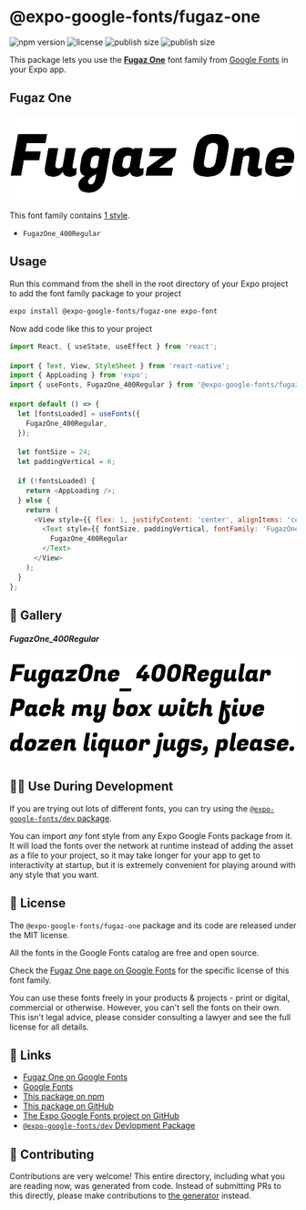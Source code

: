 # @expo-google-fonts/fugaz-one

![npm version](https://flat.badgen.net/npm/v/@expo-google-fonts/fugaz-one)
![license](https://flat.badgen.net/github/license/expo/google-fonts)
![publish size](https://flat.badgen.net/packagephobia/install/@expo-google-fonts/fugaz-one)
![publish size](https://flat.badgen.net/packagephobia/publish/@expo-google-fonts/fugaz-one)

This package lets you use the [**Fugaz One**](https://fonts.google.com/specimen/Fugaz+One) font family from [Google Fonts](https://fonts.google.com/) in your Expo app.

## Fugaz One

![Fugaz One](./font-family.png)

This font family contains [1 style](#-gallery).

- `FugazOne_400Regular`

## Usage

Run this command from the shell in the root directory of your Expo project to add the font family package to your project
```sh
expo install @expo-google-fonts/fugaz-one expo-font
```

Now add code like this to your project
```js
import React, { useState, useEffect } from 'react';

import { Text, View, StyleSheet } from 'react-native';
import { AppLoading } from 'expo';
import { useFonts, FugazOne_400Regular } from '@expo-google-fonts/fugaz-one';

export default () => {
  let [fontsLoaded] = useFonts({
    FugazOne_400Regular,
  });

  let fontSize = 24;
  let paddingVertical = 6;

  if (!fontsLoaded) {
    return <AppLoading />;
  } else {
    return (
      <View style={{ flex: 1, justifyContent: 'center', alignItems: 'center' }}>
        <Text style={{ fontSize, paddingVertical, fontFamily: 'FugazOne_400Regular' }}>
          FugazOne_400Regular
        </Text>
      </View>
    );
  }
};

```

## 🔡 Gallery

##### FugazOne_400Regular
![FugazOne_400Regular](./FugazOne_400Regular.ttf.png)


## 👩‍💻 Use During Development

If you are trying out lots of different fonts, you can try using the [`@expo-google-fonts/dev` package](https://github.com/expo/google-fonts/tree/master/font-packages/dev#readme).

You can import *any* font style from any Expo Google Fonts package from it. It will load the fonts
over the network at runtime instead of adding the asset as a file to your project, so it may take longer
for your app to get to interactivity at startup, but it is extremely convenient
for playing around with any style that you want.

## 📖 License

The `@expo-google-fonts/fugaz-one` package and its code are released under the MIT license.

All the fonts in the Google Fonts catalog are free and open source.

Check the [Fugaz One page on Google Fonts](https://fonts.google.com/specimen/Fugaz+One) for the specific license of this font family.

You can use these fonts freely in your products & projects - print or digital, commercial or otherwise. However, you can't sell the fonts on their own. This isn't legal advice, please consider consulting a lawyer and see the full license for all details.

## 🔗 Links

- [Fugaz One on Google Fonts](https://fonts.google.com/specimen/Fugaz+One)
- [Google Fonts](https://fonts.google.com/)
- [This package on npm](https://www.npmjs.com/package/@expo-google-fonts/fugaz-one)
- [This package on GitHub](https://github.com/expo/google-fonts/tree/master/font-packages/fugaz-one)
- [The Expo Google Fonts project on GitHub](https://github.com/expo/google-fonts)
- [`@expo-google-fonts/dev` Devlopment Package](https://github.com/expo/google-fonts/tree/master/font-packages/dev)

## 🤝 Contributing

Contributions are very welcome! This entire directory, including what you are reading now, was generated from code. Instead of submitting PRs to this directly, please make contributions to [the generator](https://github.com/expo/google-fonts/tree/master/packages/generator) instead.
